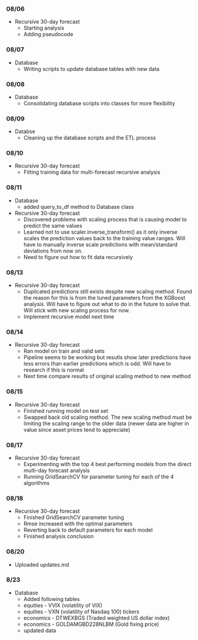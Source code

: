 ### 08/06
- Recursive 30-day forecast
    - Starting analysis
    - Adding pseudocode

### 08/07
- Database
    - Writing scripts to update database tables with new data

### 08/08
- Database
    - Consolidating database scripts into classes for more flexibility

### 08/09
- Databse
    - Cleaning up the database scripts and the ETL process

### 08/10
- Recursive 30-day forecast
    - Fitting training data for multi-forecast recursive analysis

### 08/11
- Database
    - added query_to_df method to Database class
- Recursive 30-day forecast
    - Discovered problems with scaling process that is causing model to predict the same values
    - Learned not to use scaler.inverse_transform() as it only inverse scales the prediction values back to the training value ranges. Will have to manually inverse scale predictions with mean/standard deviations from now on.
    - Need to figure out how to fit data recursively

### 08/13
- Recursive 30-day forecast
    - Duplicated predictions still exists despite new scaling method. Found the reason for this is from the tuned parameters from the XGBoost analysis. Will have to figure out what to do in the future to solve that. Will stick with new scaling process for now.
    - Implement recursive model next time

### 08/14
- Recursive 30-day forecast
    - Ran model on train and valid sets
    - Pipeline seems to be working but resutls show later predictions have less errors than earlier predictions which is odd. Will have to research if this is normal
    - Next time compare results of original scaling method to new method

### 08/15
- Recursive 30-day forecast
    - Finished running model on test set
    - Swapped back old scaling method. The new scaling method must be limiting the scaling range to the older data (newer data are higher in value since asset prices tend to appreciate)

### 08/17
- Recursive 30-day forecast
    - Experimenting with the top 4 best performing models from the direct multi-day forecast analysis
    - Running GridSearchCV for parameter tuning for each of the 4 algorithms

### 08/18
- Recursive 30-day forecast
    - Finished GridSearchCV parameter tuning
    - Rmse increased with the optimal parameters
    - Reverting back to default parameters for each model
    - Finished analysis conclusion

### 08/20
- Uploaded updates.md

### 8/23
- Database
    - Added following tables
    - equities - VVIX (volatility of VIX)
    - equities - VXN (volatility of Nasdaq 100) tickers
    - economics - DTWEXBGS (Traded weighted US dollar index)
    - economics - GOLDAMGBD228NLBM (Gold fixing price)
    - updated data